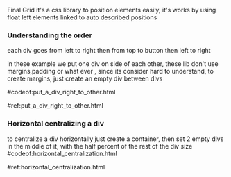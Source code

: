 Final Grid it's a css library to position elements
easily, it's works by using float left elements linked 
to auto described positions

### Understanding the order
each div goes from left to right then from top to button then left to right 

in these example we put one div on side of each other, these lib don't use margins,padding 
or what ever , since its consider hard to understand, to create margins, just create an 
empty div between divs

#codeof:put_a_div_right_to_other.html

#ref:put_a_div_right_to_other.html

### Horizontal centralizing a div 
to centralize a div horizontally just create a container, then set 2 empty divs in the
middle of it, with the half percent of the rest of the div size
#codeof:horizontal_centralization.html

#ref:horizontal_centralization.html

